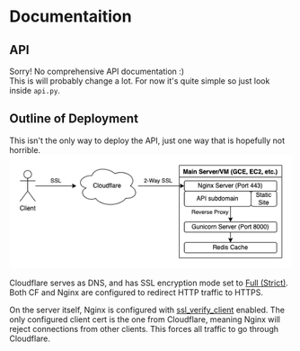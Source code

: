 # Documentaition

## API

Sorry! No comprehensive API documentation :)  
This is will probably change a lot. For now it's quite simple so just look inside `api.py`.

## Outline of Deployment

This isn't the only way to deploy the API, just one way that is hopefully not horrible.
![](Deployment%20Design.png)

Cloudflare serves as DNS, and has SSL encryption mode set
to [Full (Strict)](https://developers.cloudflare.com/ssl/origin-configuration/ssl-modes/full-strict/). Both CF and Nginx
are configured to redirect HTTP traffic to HTTPS.

On the server itself, Nginx is configured with 
[ssl_verify_client](http://nginx.org/en/docs/http/ngx_http_ssl_module.html#ssl_verify_client) enabled. The only 
configured client cert is the one from Cloudflare, meaning Nginx will reject connections from other clients. This 
forces all traffic to go through Cloudflare.  



